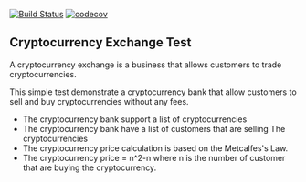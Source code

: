[![Build Status](https://img.shields.io/travis/MalyanaSkyrim/cryptocurrency-exchange.svg?style=flat)](https://travis-ci.org/MalyanaSkyrim/cryptocurrency-exchange)
[![codecov](https://img.shields.io/codecov/c/github/MalyanaSkyrim/cryptocurrency-exchange.svg?style=flat)](https://codecov.io/gh/MalyanaSkyrim/cryptocurrency-exchange/branch/master)

Cryptocurrency Exchange Test
-----

A cryptocurrency exchange is a business that allows customers to trade cryptocurrencies.

This simple test demonstrate a cryptocurrency bank that allow customers to sell and buy cryptocurrencies without any fees.

- The cryptocurrency bank support a list of cryptocurrencies
- The cryptocurrency bank have a list of customers that are selling The cryptocurrencies
- The cryptocurrency price calculation is based on the Metcalfes's Law.
- The cryptocurrency price = n^2-n where n is the number of customer that are buying the cryptocurrency.

